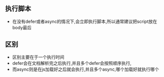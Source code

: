 ## 执行脚本
+ 在没有defer或者async的情况下,会立即执行脚本,所以通常建议把script放在body最后

## 区别
+ 区别主要在于一个执行时间
+ defer会在文档解析完之后执行,并且多个defer会按照顺序执行,
+ 而async则是在js加载好之后就会执行,并且多个async,哪个加载好就执行哪个